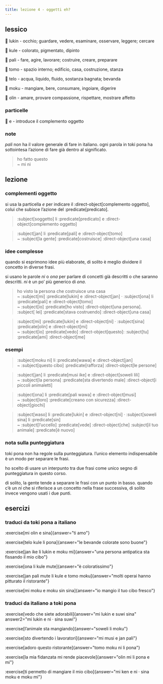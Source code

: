 ```yaml
---
title: lezione 4 - oggetti eh? 
---
```


## lessico
󱤮 lukin - occhio; guardare, vedere, esaminare, osservare, leggere; cercare

󱤞 kule - colorato, pigmentato, dipinto

󱥉 pali - fare, agire, lavorare; costruire, creare, preparare

󱥭 tomo - spazio interno; edificio, casa, costruzione, stanza

󱥪 telo - acqua, liquido, fluido, sostanza bagnata; bevanda

󱤶 moku - mangiare, bere, consumare, ingoiare, digerire

󱥅 olin - amare, provare compassione, rispettare, mostrare affetto

### particelle
󱤉 e - introduce il complemento oggetto

### note
*pali* non ha il valore generale di fare in italiano. ogni parola in toki pona ha sottointesa l’azione di fare già dentro al significato. 

> ho fatto questo \
> ~ mi ni

## lezione
### complementi oggetto
si usa la particella *e* per indicare il :direct-object[complemento oggetto], colui che subisce l’azione del :predicate[predicato].

> :subject[soggetto] li :predicate[predicato] e :direct-object[complemento oggetto]

> :subject[jan] li :predicate[pali] e :direct-object[tomo] \
> ~ :subject[la gente] :predicate[costruisce] :direct-object[una casa]

### idee complesse
quando si esprimono idee più elaborate, di solito è meglio dividere il concetto in diverse frasi.

si usano le parole *ni* o *ona* per parlare di concetti già descritti o che saranno descritti. *ni* è un po’ più generico di *ona*. 

> ho visto la persona che costruisce una casa \
> ~ :subject[mi] :predicate[lukin] e :direct-object[jan] · :subject[ona] li :predicate[pali] e :direct-object[tomo] \
> ~ :subject[io] :predicate[ho visto] :direct-object[una persona]. :subject[ lei] :predicate[stava costruendo] :direct-object[una casa]

> :subject[mi] :predicate[lukin] e :direct-object[ni] · :subject[sina] :predicate[olin] e :direct-object[mi] \
> ~ :subject[io] :predicate[vedo] :direct-object[questo]: :subject[tu] :predicate[ami] :direct-object[me]

### esempi

> :subject[moku ni] li :predicate[wawa] e :direct-object[jan] \
> ~ :subject[questo cibo] :predicate[rafforza] :direct-object[le persone]

> :subject[jan] li :predicate[musi ike] e :direct-object[soweli lili] \
> ~ :subject[la persona] :predicate[sta divertendo male] :direct-object[i piccoli animaletti]

> :subject[ona] li :predicate[pali wawa] e :direct-object[musi] \
> ~ :subject[loro] :predicate[creano con sicurezza] :direct-object[giochi]

> :subject[waso] li :predicate[lukin] e :direct-object[ni] · :subject[soweli sina] li :predicate[sin] \
> ~ :subject[l’uccello] :predicate[vede] :direct-object[che] :subject[il tuo animale] :predicate[è nuovo]

### nota sulla punteggiatura
toki pona non ha regole sulla punteggiatura. l’unico elemento indispensabile è un modo per separare le frasi.

ho scelto di usare un interpunto tra due frasi come unico segno di punteggiatura in questo corso.

di solito, la gente tende a separare le frasi con un punto in basso. quando c’è un *ni* che si riferisce a un concetto nella frase successiva, di solito invece vengono usati i due punti.


## esercizi
### traduci da toki pona a italiano
:exercise[mi olin e sina]{answer="ti amo"}

:exercise[telo kule li pona]{answer="le bevande colorate sono buone"}

:exercise[jan ike li lukin e moku mi]{answer="una persona antipatica sta fissando il mio cibo"}

:exercise[ona li kule mute]{answer="è coloratissimo"}

:exercise[jan pali mute li kule e tomo moku]{answer="molti operai hanno pitturato il ristorante"}

:exercise[mi moku e moku sin sina]{answer="io mangio il tuo cibo fresco"}

### traduci da italiano a toki pona
:exercise[vedo che siete adorabili]{answer="mi lukin e suwi sina" answer2="mi lukin e ni · sina suwi"}

:exercise[l’animale sta mangiando]{answer="soweli li moku"}

:exercise[sto divertendo i lavoratori]{answer="mi musi e jan pali"}

:exercise[adoro questo ristorante]{answer="tomo moku ni li pona"}

:exercise[la mia fidanzata mi rende piacevole]{answer="olin mi li pona e mi"}

:exercise[ti permetto di mangiare il mio cibo]{answer="mi ken e ni · sina moku e moku mi"}
